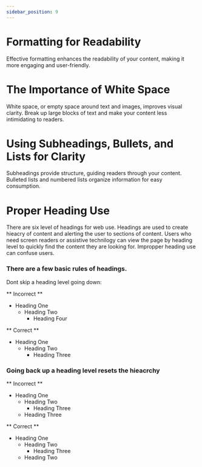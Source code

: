 ```yaml
---
sidebar_position: 9
---
```

# Formatting for Readability

Effective formatting enhances the readability of your content, making it more engaging and user-friendly. 

# The Importance of White Space 

White space, or empty space around text and images, improves visual clarity. Break up large blocks of text and make your content less intimidating to readers. 

# Using Subheadings, Bullets, and Lists for Clarity 

Subheadings provide structure, guiding readers through your content. Bulleted lists and numbered lists organize information for easy consumption. 

# Proper Heading Use
There are six level of headings for web use. Headings are used to create hieacry of content and alerting the user to sections of content. Users who need screen readers or assistive technilogy can view the page by heading level to quickly find the content they are looking for. Impropper heading use can confuse users. 

### There are a few basic rules of headings. 

Dont skip a heading level going down: 

** Incorrect **
- Heading One
    - Heading Two
        - Heading Four

** Correct ** 
- Heading One
    - Heading Two
        - Heading Three

### Going back up a heading level resets the hieacrchy 
** Incorrect **
- Heading One
    - Heading Two
        - Heading Three
    - Heading Three

** Correct **
- Heading One
    - Heading Two
        - Heading Three
    - Heading Two
